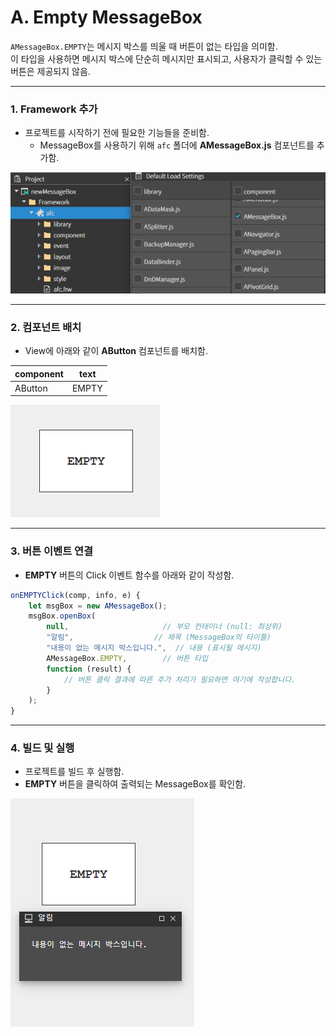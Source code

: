 # A. Empty MessageBox

`AMessageBox.EMPTY`는 메시지 박스를 띄울 때 버튼이 없는 타입을 의미함.\
이 타입을 사용하면 메시지 박스에 단순히 메시지만 표시되고, 사용자가 클릭할 수 있는 버튼은 제공되지 않음.

***

### 1. Framework 추가

* 프로젝트를 시작하기 전에 필요한 기능들을 준비함.
  * MessageBox를 사용하기 위해 `afc` 폴더에 **AMessageBox.js** 컴포넌트를 추가함.

![](../../.gitbook/assets/MessageBox.png)

***

### 2. 컴포넌트 배치

* View에 아래와 같이 **AButton** 컴포넌트를 배치함.

| component | text  |
| --------- | ----- |
| AButton   | EMPTY |

![](../../.gitbook/assets/EmptyMessageBox.png)

***

### 3. 버튼 이벤트 연결

* **EMPTY** 버튼의 Click 이벤트 함수를 아래와 같이 작성함.

```javascript
onEMPTYClick(comp, info, e) {
    let msgBox = new AMessageBox();
    msgBox.openBox(
        null,                     // 부모 컨테이너 (null: 최상위)
        "알림",                  // 제목 (MessageBox의 타이틀)
        "내용이 없는 메시지 박스입니다.",  // 내용 (표시될 메시지)
        AMessageBox.EMPTY,        // 버튼 타입
        function (result) {
            // 버튼 클릭 결과에 따른 추가 처리가 필요하면 여기에 작성합니다.
        }
    );
}
```

***

### 4. 빌드 및 실행

* 프로젝트를 빌드 후 실행함.
* **EMPTY** 버튼을 클릭하여 출력되는 MessageBox를 확인함.

![](../../.gitbook/assets/EmptyMessageBox01.png)
